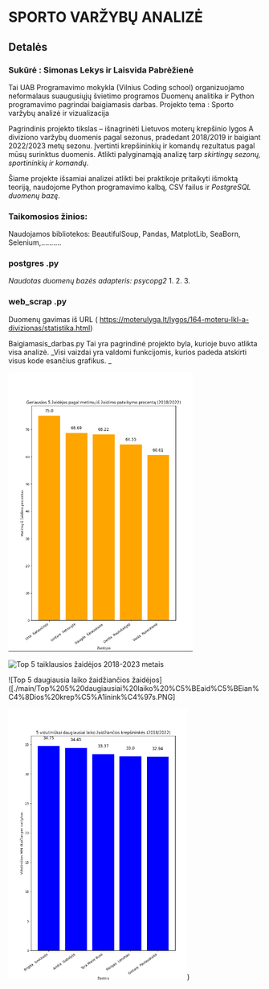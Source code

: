 # SPORTO VARŽYBŲ ANALIZĖ

## Detalės

### Sukūrė : Simonas Lekys ir Laisvida Pabrėžienė

Tai UAB Programavimo mokykla (Vilnius Coding school) organizuojamo neformalaus suaugusiųjų švietimo
programos Duomenų analitika ir Python programavimo pagrindai baigiamasis darbas.
Projekto tema : Sporto varžybų analizė ir vizualizacija

Pagrindinis projekto tikslas – išnagrinėti Lietuvos moterų krepšinio lygos A diviziono varžybų duomenis
pagal sezonus, pradedant 2018/2019 ir baigiant 2022/2023 metų sezonu.
Įvertinti krepšininkių ir komandų rezultatus pagal mūsų surinktus duomenis.
Atlikti palyginamąją analizę tarp _skirtingų sezonų, sportininkių ir komandų_.

Šiame projekte išsamiai analizei atlikti bei praktikoje pritaikyti išmoktą teoriją, naudojome Python
programavimo kalbą, CSV failus ir _PostgreSQL duomenų bazę_.

### Taikomosios žinios:
Naudojamos bibliotekos: BeautifulSoup, Pandas, MatplotLib, SeaBorn, Selenium,..........

### postgres .py
_Naudotas duomenų bazės adapteris: psycopg2_
  1.
  2.
  3.

### web_scrap .py 

Duomenų gavimas iš URL ( https://moterulyga.lt/lygos/164-moteru-lkl-a-divizionas/statistika.html)

Baigiamasis_darbas.py
Tai yra pagrindinė projekto byla, kurioje buvo atlikta visa analizė. _Visi vaizdai yra valdomi funkcijomis, kurios
padeda atskirti visus kode esančius grafikus.
_

![Top 5 taiklausios žaidėjos 2018-2023 metais](https://github.com/Laisvida/Final_project/blob/main/Top%205%20pagal%20metim%C5%B3%20pataikymo%20procent%C4%85.PNG)

![Top 5 taiklausios žaidėjos 2018-2023 metais](./main/Top%205%20pagal%20metim%C5%B3%20pataikymo%20procent%C4%85.PNG)

![Top 5 daugiausia laiko žaidžiančios žaidėjos]([./main/Top%205%20daugiausiai%20laiko%20%C5%BEaid%C5%BEian%C4%8Dios%20krep%C5%A1inink%C4%97s.PNG]

![Top 5 daugiausia laiko žaidžiančios žaidėjos](https://github.com/Laisvida/Final_project/blob/main/Top%205%20daugiausiai%20laiko%20%C5%BEaid%C5%BEian%C4%8Dios%20krep%C5%A1inink%C4%97s.PNG))

